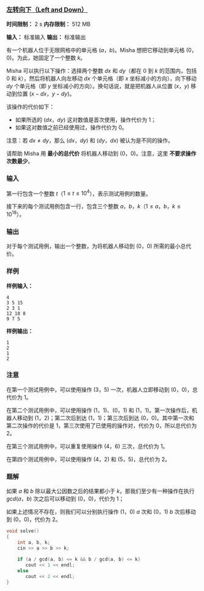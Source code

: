 ### [左转向下（Left and Down）](https://codeforces.com/contest/2125/problem/B)

**时间限制：** 2 s
**内存限制：** 512 MB

**输入：** 标准输入
**输出：** 标准输出



有一个机器人位于无限网格中的单元格 $(a$，$b)$。Misha 想把它移动到单元格 $(0$，$0)$。为此，她固定了一个整数 $k$。

Misha 可以执行以下操作：选择两个整数 $dx$ 和 $dy$（都在 $0$ 到 $k$ 的范围内，包括 $0$ 和 $k$），然后将机器人向左移动 $dx$ 个单元格（即 $x$ 坐标减小的方向），向下移动 $dy$ 个单元格（即 $y$ 坐标减小的方向）。换句话说，就是把机器人从位置 $(x$，$y)$ 移动到位置 $(x - dx$，$y - dy)$。

该操作的代价如下：

- 如果所选的 $(dx$，$dy)$ 这对数值是首次使用，操作代价为 $1$；
- 如果这对数值之前已经使用过，操作代价为 $0$。

注意：若 $dx \ne dy$，那么 $(dx$，$dy)$ 和 $(dy$，$dx)$ 被认为是不同的操作。

请帮助 Misha 用 **最小的总代价** 将机器人移动到 $(0$，$0)$。注意，这里 **不要求操作次数最少**。







### 输入

第一行包含一个整数 $t$（$1 \le t \le 10^4$），表示测试用例的数量。

接下来的每个测试用例包含一行，包含三个整数 $a$，$b$，$k$（$1 \le a$，$b$，$k \le 10^{18}$）。





### 输出

对于每个测试用例，输出一个整数，为将机器人移动到 $(0$，$0)$ 所需的最小总代价。





### 样例

**样例输入：**

```
4
3 5 15
2 3 1
12 18 8
9 7 5
```



**样例输出：**

```
1
2
1
2
```





### 注意

在第一个测试用例中，可以使用操作 $(3$，$5)$ 一次，机器人立即移动到 $(0$，$0)$，总代价为 $1$。

在第二个测试用例中，可以使用操作 $(1$，$1)$、$(0$，$1)$ 和 $(1$，$1)$。第一次操作后，机器人移动到 $(1$，$2)$；第二次后到达 $(1$，$1)$；第三次后到达 $(0$，$0)$。其中第一次和第二次操作的代价是 $1$，第三次使用了已使用的操作对，代价为 $0$，所以总代价为 $2$。

在第三个测试用例中，可以重复使用操作 $(4$，$6)$ 三次，总代价为 $1$。

在第四个测试用例中，可以使用操作 $(4$，$2)$ 和 $(5$，$5)$，总代价为 $2$。





### 题解

如果 $a$ 和 $b$ 除以最大公因数之后的结果都小于 $k$，那我们至少有一种操作在执行 $gcd(a$，$b)$ 次之后可以移动到 $(0$，$0)$，代价为 $1$；

如果上述情况不存在，则我们可以分别执行操作 $(1$，$0)\ a$ 次和 $(0$，$1)\ b$ 次后移动到 $(0$，$0)$，代价为 $2$。



```cpp
void solve()  
{  
    int a, b, k;  
    cin >> a >> b >> k;  
      
    if (a / gcd(a, b) <= k && b / gcd(a, b) <= k)  
       cout << 1 << endl;  
    else  
       cout << 2 << endl;  
}
```